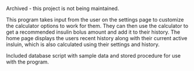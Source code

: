 Archived - this project is not being maintained.

This program takes input from the user on the settings page to customize the calculator options to work for them.  They can then use the calculator to get a recommended insulin bolus amount and add it to their history. The home page displays the users recent history along with their current active insluin, which is also calculated using their settings and history.

Included database script with sample data and stored procedure for use with the program.

